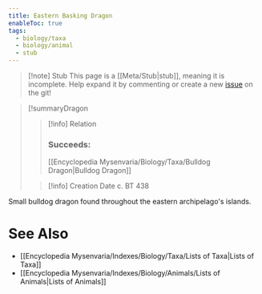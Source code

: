 ```yaml
---
title: Eastern Basking Dragon
enableToc: true
tags:
  - biology/taxa
  - biology/animal
  - stub
---
```


> [!note] Stub
> This page is a [[Meta/Stub|stub]], meaning it is incomplete. Help expand it by commenting or create a new [issue](https://github.com/RagtimeGal/quartz--encyclopedia-mysenvaria/issues/new/choose) on the git!


> [!summary[](Meta/Stubs.md)Dragon
> > [!info] Relation
> > ### Succeeds:
> > [[Encyclopedia Mysenvaria/Biology/Taxa/Bulldog Dragon|Bulldog Dragon]]
>
> > [!info] Creation Date
> > c. BT 438

Small bulldog dragon found throughout the eastern archipelago's islands.

# See Also
- [[Encyclopedia Mysenvaria/Indexes/Biology/Taxa/Lists of Taxa|Lists of Taxa]]
- [[Encyclopedia Mysenvaria/Indexes/Biology/Animals/Lists of Animals|Lists of Animals]]
